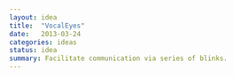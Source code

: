 ```yaml
---
layout: idea
title:  "VocalEyes"
date:   2013-03-24
categories: ideas
status: idea
summary: Facilitate communication via series of blinks.
---
```

